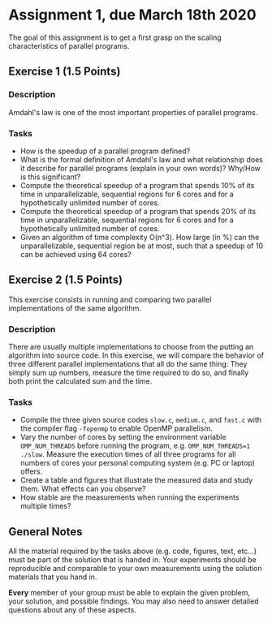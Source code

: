 # Assignment 1, due March 18th 2020

The goal of this assignment is to get a first grasp on the scaling characteristics of parallel programs.

## Exercise 1 (1.5 Points)

### Description

Amdahl's law is one of the most important properties of parallel programs.

### Tasks

- How is the speedup of a parallel program defined?
- What is the formal definition of Amdahl's law and what relationship does it describe for parallel programs (explain in your own words)? Why/How is this significant?
- Compute the theoretical speedup of a program that spends 10% of its time in unparallelizable, sequential regions for 6 cores and for a hypothetically unlimited number of cores.
- Compute the theoretical speedup of a program that spends 20% of its time in unparallelizable, sequential regions for 6 cores and for a hypothetically unlimited number of cores.
- Given an algorithm of time complexity O(n^3). How large (in %) can the unparallelizable, sequential region be at most, such that a speedup of 10 can be achieved using 64 cores?

## Exercise 2 (1.5 Points)

This exercise consists in running and comparing two parallel implementations of the same algorithm.

### Description

There are usually multiple implementations to choose from the putting an algorithm into source code. In this exercise, we will compare the behavior of three different parallel implementations that all do the same thing: They simply sum up numbers, measure the time required to do so, and finally both print the calculated sum and the time.

### Tasks

- Compile the three given source codes `slow.c`, `medium.c`, and `fast.c` with the compiler flag `-fopenmp` to enable OpenMP parallelism.
- Vary the number of cores by setting the environment variable `OMP_NUM_THREADS` before running the program, e.g. `OMP_NUM_THREADS=1 ./slow`. Measure the execution times of all three programs for all numbers of cores your personal computing system (e.g. PC or laptop) offers.
- Create a table and figures that illustrate the measured data and study them. What effects can you observe?
- How stable are the measurements when running the experiments multiple times?

## General Notes

All the material required by the tasks above (e.g. code, figures, text, etc...) must be part of the solution that is handed in. Your experiments should be reproducible and comparable to your own measurements using the solution materials that you hand in.

**Every** member of your group must be able to explain the given problem, your solution, and possible findings. You may also need to answer detailed questions about any of these aspects.
